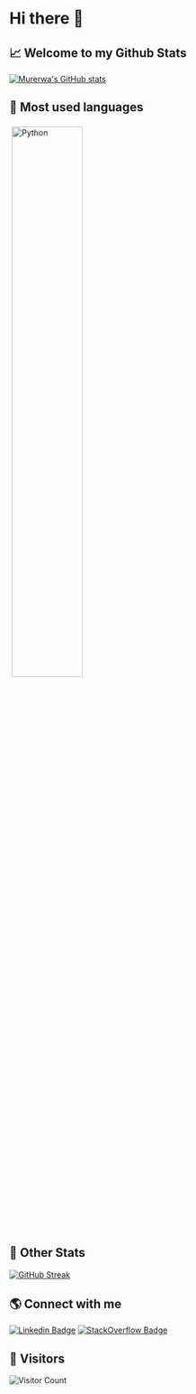 # Hi there 👋
## 📈 Welcome to my Github Stats



[![Murerwa's GitHub stats](https://github-readme-stats.vercel.app/api?username=kmurerwa&theme=gotham&include_all_commits=true&count_private=true&show_icons=true)](https://github.com/xwaxes/github-readme-stats)


## 🧰 Most used languages
<img src="https://github-readme-stats.vercel.app/api/top-langs/?username=kmurerwa&layout=compact&theme=gotham&hide=jupyter%20notebook,css,js,html&langs_count=10" width="80" alt="Python" style="vertical-align:top; margin:4px; width:50%">


## 🌱 Other Stats
[![GitHub Streak](https://streak-stats.demolab.com/?user=kmurerwa)](https://git.io/streak-stats)



## 🌎 Connect with me

[![Linkedin Badge](https://img.shields.io/badge/-LinkedIn-blue?style=flat-square&logo=Linkedin&logoColor=white&link=https://www.linkedin.com/in/kenneth-murerwa-9482b114b/)](https://www.linkedin.com/in/kenneth-murerwa-9482b114b/)  [![StackOverflow Badge](https://www.google.com/url?sa=i&url=https%3A%2F%2Fstackoverflow.com%2Fhelp%2Fbadges&psig=AOvVaw2KfLezqAiRdsjVq3D7s1nG&ust=1677519494252000&source=images&cd=vfe&ved=0CBAQjRxqFwoTCIDjtJ7ds_0CFQAAAAAdAAAAABAE)](https://stackoverflow.com/users/7145285/kenneth-murerwa)

## 🧔 Visitors
![Visitor Count](https://profile-counter.glitch.me/{kmurerwa}/count.svg)




<!--
**xwaxes01/xwaxes01** is a ✨ _special_ ✨ repository because its `README.md` (this file) appears on your GitHub profile.

Here are some ideas to get you started:

- 🔭 I’m currently working on ...
- 🌱 I’m currently learning ...
- 👯 I’m looking to collaborate on ...
- 🤔 I’m looking for help with ...
- 💬 Ask me about ...
- 📫 How to reach me: ...
- 😄 Pronouns: ...
- ⚡ Fun fact: ...
-->
